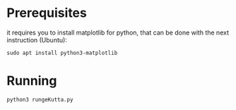 Prerequisites
=============
it requires you to install matplotlib for python, that can be done with the next instruction (Ubuntu):
```console
sudo apt install python3-matplotlib
```

Running
=======
```console
python3 rungeKutta.py
```
